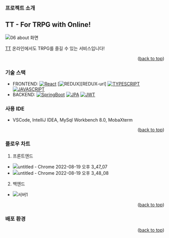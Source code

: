 <!-- ABOUT THE PROJECT -->
### 프로젝트 소개
## TT - For TRPG with Online!
<!--사진-->
![06 about 화면](https://user-images.githubusercontent.com/40424414/185549536-c7840946-7b3b-4174-bf82-a2d307e4a308.png)

[TT](https://i7a809.p.ssafy.io/)
온라인에서도 TRPG를 즐길 수 있는 서비스입니다!

<p align="right">(<a href="#readme-top">back to top</a>)</p>


### 기술 스택 

- FRONTEND: [![React][React-img]][React-url] [![REDUX][REDUX-img]][REDUX-url] [![TYPESCRIPT][TYPESCRIPT-img]][TYPESCRIPT-url] [![JAVASCRIPT][JAVASCRIPT-img]][JAVASCRIPT-url] 
- BACKEND: [![SpringBoot][SpringBoot-img]][SpringBoot-url] [![JPA][JPA-img]][JPA-url] [![JWT][JWT-img]][JWT-url]

### 사용 IDE
- VSCode, IntelliJ IDEA, MySql Workbench 8.0, MobaXterm

<p align="right">(<a href="#readme-top">back to top</a>)</p>



<!-- GETTING STARTED -->
### 플로우 차트
1. 프론트엔드
* ![untitled - Chrome 2022-08-19 오후 3_47_07](https://user-images.githubusercontent.com/40424414/185560235-b2af36ba-41c5-4605-b05b-8d5d632bf3f5.png)
* ![untitled - Chrome 2022-08-19 오후 3_48_08](https://user-images.githubusercontent.com/40424414/185560369-10754daa-868e-4c91-87e6-d04f4b8e86e1.png)
2. 백엔드
* ![서버1](https://user-images.githubusercontent.com/40424414/185569561-f4faf474-e104-4a85-8500-0c742072cb2c.jpg)

<p align="right">(<a href="#readme-top">back to top</a>)</p>

### 배포 환경

<p align="right">(<a href="#readme-top">back to top</a>)</p>

<!-- MARKDOWN LINKS & IMAGES -->
<!-- https://www.markdownguide.org/basic-syntax/#reference-style-links -->
[SpringBoot-img]: https://img.shields.io/badge/SpringBoot-6DB33F?style=for-the-badge&logo=SpringBoot&logoColor=white
[SpringBoot-url]: https://spring.io/projects/spring-boot
[JPA-img]: https://img.shields.io/badge/SpringDataJPA-6DB33F?style=for-the-badge&logo=SpringDataJPA&logoColor=white
[JPA-url]: https://spring.io/projects/spring-data-jpa
[JWT-img]: https://img.shields.io/badge/JWT-512BD4?style=for-the-badge&logo=JWT&logoColor=white
[JWT-url]: https://jwt.io/
[React-img]: https://img.shields.io/badge/React-61DAFB?style=for-the-badge&logo=React&logoColor=white
[React-url]: https://reactjs.org/
[REDUX-img]: https://img.shields.io/badge/Redux-764ABC?style=for-the-badge&logo=Redux&logoColor=white
[RUDUX-url]: https://redux.js.org/
[TYPESCRIPT-img]: https://img.shields.io/badge/TypeScript-3178C6?style=for-the-badge&logo=TypeScript&logoColor=white
[TYPESCRIPT-url]: https://www.typescriptlang.org/
[JAVASCRIPT-img]: https://img.shields.io/badge/JavaScript-F7DF1E?style=for-the-badge&logo=JavaScript&logoColor=white
[JAVASCRIPT-url]: https://www.javascript.com/

